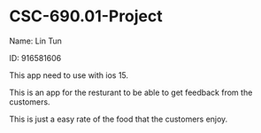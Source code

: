 # CSC-690.01-Project

Name: Lin Tun

ID: 916581606

This app need to use with ios 15.

This is an app for the resturant to be able to get feedback from the customers.

This is just a easy rate of the food that the customers enjoy.
